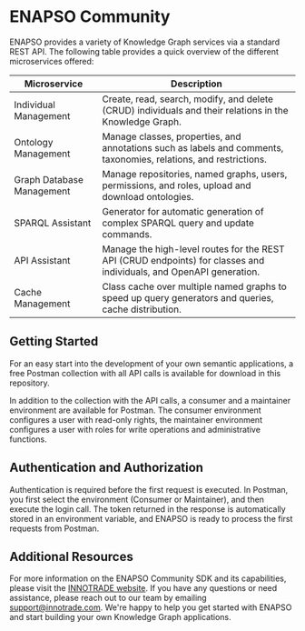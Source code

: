 # ENAPSO Community

ENAPSO provides a variety of Knowledge Graph services via a standard REST API. The following table provides a quick overview of the different microservices offered:

| Microservice | Description |
| --- | --- |
| Individual Management | Create, read, search, modify, and delete (CRUD) individuals and their relations in the Knowledge Graph. |
| Ontology Management | Manage classes, properties, and annotations such as labels and comments, taxonomies, relations, and restrictions. |
| Graph Database Management | Manage repositories, named graphs, users, permissions, and roles, upload and download ontologies. |
| SPARQL Assistant | Generator for automatic generation of complex SPARQL query and update commands. |
| API Assistant | Manage the high-level routes for the REST API (CRUD endpoints) for classes and individuals, and OpenAPI generation. |
| Cache Management | Class cache over multiple named graphs to speed up query generators and queries, cache distribution. |

## Getting Started

For an easy start into the development of your own semantic applications, a free Postman collection with all API calls is available for download in this repository.

In addition to the collection with the API calls, a consumer and a maintainer environment are available for Postman. The consumer environment configures a user with read-only rights, the maintainer environment configures a user with roles for write operations and administrative functions.

## Authentication and Authorization

Authentication is required before the first request is executed. In Postman, you first select the environment (Consumer or Maintainer), and then execute the login call. The token returned in the response is automatically stored in an environment variable, and ENAPSO is ready to process the first requests from Postman.

## Additional Resources

For more information on the ENAPSO Community SDK and its capabilities, please visit the [INNOTRADE website](https://innotrade.com/). If you have any questions or need assistance, please reach out to our team by emailing support@innotrade.com. We're happy to help you get started with ENAPSO and start building your own Knowledge Graph applications.

